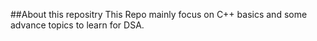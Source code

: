 ##About this repositry
This Repo mainly focus on C++ basics and some advance topics to learn for DSA.
